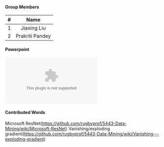 #### Group Members

| #        | Name                 |
|:--------:|:--------------------:|
|   1      |    Jiaxing Liu          |
|   2      |    Prakriti Pandey        |



#### Powerpoint

![My Powerpoint Presentation](https://github.com/pandeyprakriti/5143-OpSys-Pandey/blob/master/ResNet%20.pptx)

#### Contributed Words
Microsoft ResNet(https://github.com/rugbyprof/5443-Data-Mining/wiki/Microsoft-ResNet)
Vanishing/exploding gradient(https://github.com/rugbyprof/5443-Data-Mining/wiki/Vanishing---exploding-gradient)

